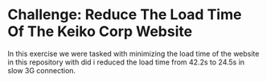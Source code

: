 # Challenge: Reduce The Load Time Of The Keiko Corp Website

In this exercise we were tasked with minimizing the load time of the website in this repository with did i reduced the load time from 42.2s to 24.5s in slow 3G connection.

